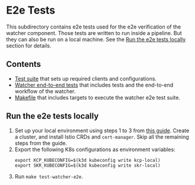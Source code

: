 # E2e Tests

This subdirectory contains e2e tests used for the e2e verification of the watcher component.
Those tests are written to run inside a pipeline. But they can also be run on a local machine.
See the [Run the e2e tests locally](#run-the-e2e-tests-locally) section for details.

## Contents

- [Test suite](./suite_test.go) that sets up required clients and configurations.
- [Watcher end-to-end tests](./watcher_test.go) that includes tests and the end-to-end workflow of the watcher.
- [Makefile](./Makefile) that includes targets to execute the watcher e2e test suite.

## Run the e2e tests locally

1. Set up your local environment using steps 1 to 3 from [this guide](/docs/developer-tutorials/local-test-setup.md). Create a cluster, and install Istio CRDs and `cert-manager`. Skip all the remaining steps from the guide. 
2. Export the following  K8s configurations as environment variables:
    ```shell
    export KCP_KUBECONFIG=$(k3d kubeconfig write kcp-local)
    export SKR_KUBECONFIG=$(k3d kubeconfig write skr-local)
    ```
3. Run `make test-watcher-e2e`.
